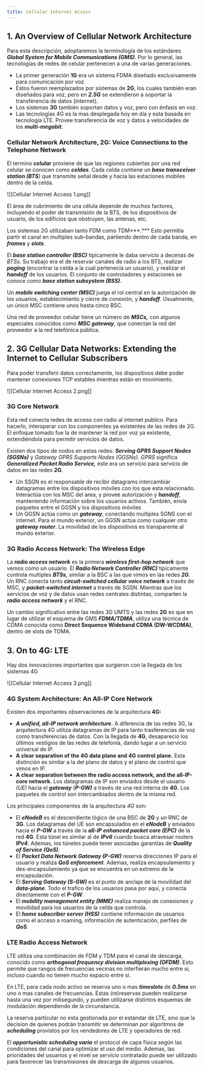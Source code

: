 ```yaml
---
title: Cellular Internet Access
---
```


## 1. An Overview of Cellular Network Architecture

Para esta descripción, adoptaremos la terminología de los estándares ***Global System for Mobile Communications (GMS)***. Por lo general, las tecnologías de redes de celular pertenecen a una de varias generaciones.

- La primer generación **1G** era un sistema FDMA diseñado exclusivamente para comunicación por voz.
- Estos fueron reemplazados por sistemas de **2G**, los cuales también eran diseñados para voz, pero en ***2.5G*** se extendieron a soportar la transferencia de datos (internet).
- Los sistemas **3G** también soportan datos y voz, pero con énfasis en voz.
- Las tecnologías 4G es la mas desplegada hoy en día y esta basada en tecnología LTE. Provee transferencia de voz y datos a velocidades de los ***multi-megabit***.

### Cellular Network Architecture, 2G: Voice Connections to the Telephone Network

El termino ***celular*** proviene de que las regiones cubiertas por una red celular se conocen como ***celdas***. Cada celda contiene un ***base transceiver station (BTS**)* que transmite señal desde y hacia las estaciones mobiles dentro de la celda.

![[Cellular Internet Access 1.png]]

El área de cubrimiento de una célula depende de muchos factores, incluyendo el poder de transmisión de la BTS, de los dispositivos de usuario, de los edificios que obstruyen, las antenas, etc.

Los sistemas 2G utilizaban tanto FDM como TDM***.*** Esto permitía partir el canal en multiples sub-bandas, partiendo dentro de cada banda, en ***frames*** y ***slots***.

El ***base station controller (BSC)*** típicamente le daba servicio a decenas de *BTSs.* Su trabajo era el de reservar canales de radio a los BTS, realizar ***paging*** (encontrar la celda a la cual pertenecía un usuario), y realizar el ***handoff*** de los usuarios. El conjunto de controladores y estaciones se conoce como ***base station subsystem (BSS)***.

Un ***mobile switching center (MSC)*** juega el rol central en la autorización de los usuarios, establecimiento y cierre de conexión, y ***handoff***. Usualmente, un único MSC contiene unos hasta cinco BSC.

Una red de proveedor celular tiene un número de ***MSCs,*** con algunos especiales conocidos como ***MSC gateway***, que conectan la red del proveedor a la red telefónica pública.

## 2. 3G Cellular Data Networks: Extending the Internet to Cellular Subscribers

Para poder transferir datos correctamente, los dispositivos debe poder mantener conexiones TCP estables mientras están en movimiento.

![[Cellular Internet Access 2.png]]

### 3G Core Network

Esta red conecta redes de acceso con radio al internet publico. Para hacerlo, interoperar con los componentes ya existentes de las redes de 2G. El enfoque tomado fue la de mantener la red por voz ya existente, extendiéndola para permitir servicios de datos.

Existen dos tipos de nodos en estas redes: ***Serving GPRS Support Nodes (SGSNs)*** y *Gateway GPRS Supports Nodes (GGSNs). GPRS* significa ***Generalized Packet Radio Service,*** este era un servicio para servicio de datos en las redes **2G**.

- Un SSGN es el responsable de recibir datagrams intercambiar datagramas entre los dispositivos móviles con los que esta relacionado. Interactúa con los MSC del area, y provee autorización y ***handoff***, manteniendo información sobre los usuarios activos. También, envía paquetes entre el GGSN y los dispositivos móviles
- Un GGSN actúa como un ***gateway***, conectando multiples SGNS con el internet. Para el mundo exterior, un GGSN actúa como cualquier otro ***gateway router***. La movilidad de los dispositivos es transparente al mundo exterior.

### 3G Radio Access Network: The Wireless Edge

La ***radio access network*** es la primera ***wireless first-hop network*** que vemos como un usuario. El ***Radio Network Controller (RNC)*** típicamente controla multiples ***BTSs,*** similar a la BSC a las que vimos en las redes ***2G.*** Un RNC conecta tanto ***circuit-switched cellular voice network*** a través de MSC, y ***packet-switched internet*** a través de SGSN. Mientras que los servicios de voz y de datos usan redes centrales distintas, comparten la ***radio access network*** y el RNC.

Un cambio significativo entre las redes 3G UMTS y las redes **2G** es que en lugar de utilizar el esquema de GMS ***FDMA/TDMA***, utiliza una técnica de CDMA conocida como **Direct Sequence Wideband CDMA (DW-WCDMA)**, dentro de slots de TDMA.

## 3. On to 4G: LTE

Hay dos innovaciones importantes que surgieron con la llegada de los sistemas 4G

![[Cellular Internet Access 3.png]]

### 4G System Architecture: An All-IP Core Network

Existen dos importantes observaciones de la arquitectura **4G:**

- ***A unified, all-IP network architecture.*** A diferencia de las redes 3G, la arquitectura 4G utiliza datagramas de IP para tanto trasferencias de voz como transferencias de datos. Con la llegada de **4G**, desapareció los últimos vestigios de las redes de telefonía, dando lugar a un servicio universal de IP.
- **A clear separation of the 4G data plane and 4G control plane.** Esta distinción es similar a la del plano de datos y el plano de control que vimos en IP.
- **A clear separation between the radio access network, and the all-IP-core network.** Los datagramas de IP son enviados desde el usuario *(UE)* hacia el ***gateway*** (***P-GW)*** a través de una red interna de **4G**. Los paquetes de control son intercambiados dentro de la misma red.

Los principales componentes de la arquitectura *4G* son:

- El ***eNodeB*** es el descendiente lógico de una BSC de **2G** y un RNC de **3G**. Los datagramas del UE son encapsulados en el ***eNodeB*** y enviados hacia el ***P-GW*** a través de la ***all-IP enhanced packet core (EPC)*** de la red **4G**. Esta túnel es similar al de ***IPv6*** cuando busca atravesar routers ***IPv4***. Ademas, los túneles puede tener asociadas garantías de ***Quality of Service (QoS).***
- El ***Packet Data Network Gateway (P-GW)*** reserva direcciones IP para el usuario y realiza ***QoS enforcement***. Ademas, realiza encapsulamiento y des-encapsulamiento ya que se encuentra en un extremo de la encapsulación.
- El ***Serving Gateway (S-GW)*** es el punto de anclaje de la movilidad del ***data-plane***. Todo el trafico de los usuarios pasa por aquí, y conecta directamente con el ***P-GW***.
- El ***mobility management entity (MME)*** realiza manejo de conexiones y movilidad para los usuarios de la celda que controla.
- El ***home subscriber server (HSS)*** contiene información de usuarios como el acceso a roaming, información de autenticación, perfiles de ***QoS***.

### LTE Radio Access Network

LTE utiliza una combinación de FDM y TDM para el canal de descarga, conocido como ***orthogonal frequency division multiplexing (OFDM)***. Esto permite que rangos de frecuencias vecinas no interfieran mucho entre si, incluso cuando no tienen mucho espacio entre si.

En LTE, para cada nodo activo se reserva uno o mas ***timeslots*** de ***0.5ms*** en uno o mas canales de frecuencias. Estas (re)reservas pueden realizarse hasta una vez por milisegundo, y pueden utilizarse distintos esquemas de modulación dependiendo de la circunstancia.

La reserva particular no esta gestionada por el estándar de LTE, sino que la decision de quienes podrán transmitir se determinan por algoritmos de ***scheduling*** provistos por los vendedores de LTE y operadores de red.

El ***opportunistic scheduling varia*** el protocol de capa física según las condiciones del canal para optimizar el uso del medio. Ademas, las prioridades del usuarios y el nivel se servicio contratado puede ser utilizado para favorecer las transmisiones de descarga de algunos usuarios.
